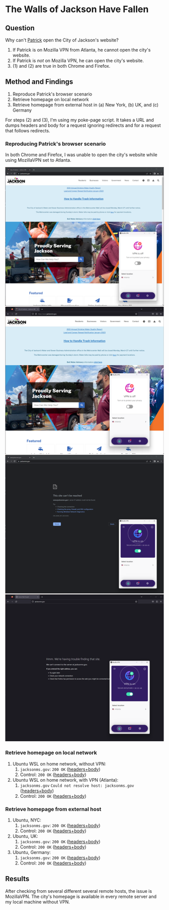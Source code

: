 # The Walls of Jackson Have Fallen

## Question

Why can't [Patrick](https://twitter.com/PearlRiverFlow/status/1643750510435135488) open the City of Jackson's website?

1. If Patrick is on Mozilla VPN from Atlanta, he cannot open the city's website.
2. If Patrick is *not* on Mozilla VPN, he can open the city's website.
3. (1) and (2) are true in both Chrome and Firefox.

## Method and Findings

1. Reproduce Patrick's browser scenario
2. Retrieve homepage on local network
3. Retrieve homepage from external host in (a) New York, (b) UK, and (c) Germany

For steps (2) and (3), I'm using my poke-page script. It takes a URL and dumps headers and body for a request ignoring redirects and for a request that follows redirects.

### Reproducing Patrick's browser scenario

In both Chrome and Firefox, I was unable to open the city's website while using MozillaVPN set to Atlanta.

![The City of Jackon's website loads as expected in Chrome with no vpn.](coj-chrome-novpn.png)
![The City of Jackon's website loads as expected in Firefox with no vpn.](coj-firefox-novpn.png)
![The City of Jackon's website does not load as expected in Chrome with vpn.](coj-chrome-vpn.png)
![The City of Jackon's website does not load as expected in Firefox with vpn.](coj-firefox-vpn.png)

### Retrieve homepage on local network

1. Ubuntu WSL on home network, without VPN:
   1. `jacksonms.gov`: `200 OK` ([headers+body](./jacksonms.gov--local--no-vpn--follow-redirects--body))
   2. Control: `200 OK` ([headers+body](./example.com--local--no-vpn--follow-redirects--body))
2. Ubuntu WSL on home network, with VPN (Atlanta):
   1. `jacksonms.gov` `Could not resolve host: jacksonms.gov` ([headers+body](./jacksonms.gov--local--vpn--follow-redirects--body))
   2. Control: `200 OK` ([headers+body](./example.com--local--vpn--follow-redirects--body))

### Retrieve homepage from external host

1. Ubuntu, NYC:
   1. `jacksonms.gov`: `200 OK` ([headers+body](./jacksonms.gov--nyc--follow-redirects--body))
   2. Control: `200 OK` ([headers+body](./example.com--nyc--follow-redirects--body))
2. Ubuntu, UK:
   1. `jacksonms.gov`: `200 OK` ([headers+body](./jacksonms.gov--uk--follow-redirects--body))
   2. Control: `200 OK` ([headers+body](./example.com--uk--follow-redirects--body))
3. Ubuntu, Germany:
   1. `jacksonms.gov`: `200 OK` ([headers+body](./jacksonms.gov--germany--follow-redirects--body))
   2. Control: `200 OK` ([headers+body](./example.com--germany--follow-redirects--body))

## Results

After checking from several different several remote hosts, the issue is MozillaVPN. The city's homepage is available in every remote server and my local machine without VPN.
